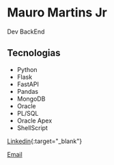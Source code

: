 # Mauro Martins Jr
Dev BackEnd

## Tecnologias
- Python
- Flask
- FastAPI
- Pandas
- MongoDB
- Oracle
- PL/SQL
- Oracle Apex
- ShellScript

[Linkedin](https://www.linkedin.com/in/mauro-martins-jr/){:target="_blank"}

[Email](mailto:mauro@mmartins.dev.br)
